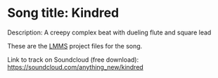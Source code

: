 # Song title: Kindred
Description: A creepy complex beat with dueling flute and square lead

These are the [LMMS](https://github.com/LMMS) project files for the song.

Link to track on Soundcloud (free download): https://soundcloud.com/anything_new/kindred
